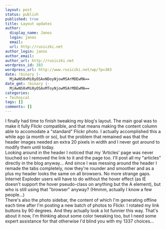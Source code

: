 ```yaml
---
layout: post
status: publish
published: true
title: Layout updates
author:
  display_name: Janos
  login: janos
  email: 
  url: http://rusiczki.net
author_login: janos
author_email: 
author_url: http://rusiczki.net
wordpress_id: 383
wordpress_url: http://www.rusiczki.net/wp/?p=383
date: !binary |-
  MjAwNS0xMi0yOSAxNDoyNjowMSArMDEwMA==
date_gmt: !binary |-
  MjAwNS0xMi0yOSAxMToyNjowMSArMDEwMA==
categories:
- Technical
tags: []
comments: []
---
```

<p>I finally had time to finish tweaking my blog's layout. The main goal was to make it fully Flickr compatible, and that means making the content column able to accomodate a "standard" Flickr photo. I actually accomplished this a while ago (a month or so), but the problem that remained was that the header images needed an extra 20 pixels in width and I never got around to modify them until today.<br />
Looking around in the header I noticed that my 'Articles' page was never touched so I removed the link to it and the page too. I'll post all my "articles" directly in the blog anyway... And since I was messing around the header I remade the tabs completely, now they're rounder and smoother and as a plus my header looks the same on all browsers. No more strange gaps. Internet Exploder users will have to do without the hover effect (as IE doesn't support the hover pseudo-class on anything but the A element), but who is still using that "browser" anyway? (Hmmm, actually I know a few people...)<br />
There's also the photo sidebar, the content of which I'm generating offline each time after I'm posting a new batch of photos to Flickr. I rotated my link buttons by 90 degrees. And they actually look a lot funnier this way. That's about it now, I'm thinking about some color tweaking too, but I need some expert assistance for that otherwise I'd blind you with my 1337 choices...</p>
